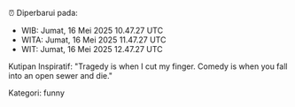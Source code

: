 ⏰ Diperbarui pada:
- WIB: Jumat, 16 Mei 2025 10.47.27 UTC
- WITA: Jumat, 16 Mei 2025 11.47.27 UTC
- WIT: Jumat, 16 Mei 2025 12.47.27 UTC

Kutipan Inspiratif:
"Tragedy is when I cut my finger. Comedy is when you fall into an open sewer and die."


Kategori: funny

